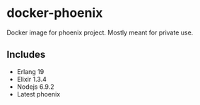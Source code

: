 # docker-phoenix
Docker image for phoenix project. Mostly meant for private use.

## Includes
- Erlang 19
- Elixir 1.3.4
- Nodejs 6.9.2
- Latest phoenix
